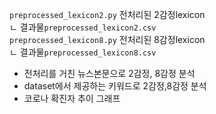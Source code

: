 `preprocessed_lexicon2.py` 전처리된 2감정lexicon  
 ㄴ 결과물`preprocessed_lexicon2.csv`  
`preprocessed_lexicon8.py` 전처리된 8감정lexicon  
 ㄴ 결과물`preprocessed_lexicon8.csv`  
- 전처리를 거친 뉴스본문으로 2감정, 8감정 분석  
- dataset에서 제공하는 키워드로 2감정,8감정 분석  
- 코로나 확진자 추이 그래프  

